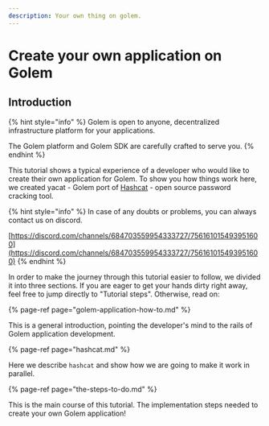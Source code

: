 ```yaml
---
description: Your own thing on golem.
---
```


# Create your own application on Golem

## Introduction

{% hint style="info" %}
Golem is open to anyone, decentralized infrastructure platform for your applications.

The Golem platform and Golem SDK are carefully crafted to serve you.
{% endhint %}

This tutorial shows a typical experience of a developer who would like to create their own application for Golem. To show you how things work here, we created yacat - Golem port of [Hashcat](https://hashcat.net/hashcat/) - open source password cracking tool.

{% hint style="info" %}
In case of any doubts or problems, you can always contact us on discord.

[https://discord.com/channels/684703559954333727/756161015493951600](https://discord.com/channels/684703559954333727/756161015493951600)
{% endhint %}

In order to make the journey through this tutorial easier to follow, we divided it into three sections. If you are eager to get your hands dirty right away, feel free to jump directly to "Tutorial steps". Otherwise, read on:

{% page-ref page="golem-application-how-to.md" %}

This is a general introduction, pointing the developer's mind to the rails of Golem application development.

{% page-ref page="hashcat.md" %}

Here we describe `hashcat` and show how we are going to make it work in parallel.

{% page-ref page="the-steps-to-do.md" %}

This is the main course of this tutorial. The implementation steps needed to create your own Golem application!

